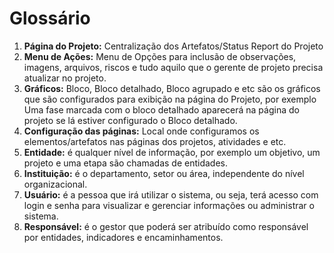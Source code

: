 # Glossário

1. **Página do Projeto:** Centralização dos Artefatos/Status Report do Projeto
2. **Menu de Ações:** Menu de Opções para inclusão de observações, imagens, arquivos, riscos e tudo aquilo que o gerente de projeto precisa atualizar no projeto.
3. **Gráficos:** Bloco, Bloco detalhado, Bloco agrupado e etc são os gráficos que são configurados para exibição na página do Projeto, por exemplo Uma fase marcada com o bloco detalhado aparecerá na página do projeto se lá estiver configurado o Bloco detalhado.
4. **Configuração das páginas:** Local onde configuramos os elementos/artefatos nas páginas dos projetos, atividades e etc.
5. **Entidade:** é qualquer nível de informação, por exemplo um objetivo, um projeto e uma etapa são chamadas de entidades.
6. **Instituição:** é o departamento, setor ou área, independente do nível organizacional.
7. **Usuário:** é a pessoa que irá utilizar o sistema, ou seja, terá acesso com login e senha para visualizar e gerenciar informações ou administrar o sistema.
8. **Responsável:** é o gestor que poderá ser atribuído como responsável por entidades, indicadores e encaminhamentos.

